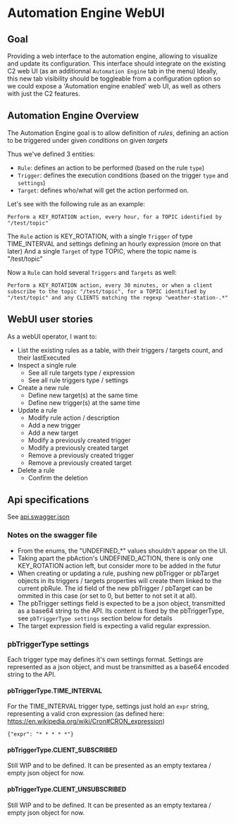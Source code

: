 # Automation Engine WebUI

## Goal

Providing a web interface to the automation engine, allowing to visualize and update its configuration.
This interface should integrate on the existing C2 web UI (as an additionnal `Automation Engine` tab in the menu)
Ideally, this new tab visibility should be toggleable from a configuration option so we could expose a 'Automation engine enabled' web UI, as well as others with just the C2 features.

## Automation Engine Overview

The Automation Engine goal is to allow definition of *rules*, defining an action to be triggered under given *conditions* on given *targets*

Thus we've defined 3 entities:
 - `Rule`: defines an action to be performed (based on the rule `type`)
 - `Trigger`: defines the execution conditions (based on the trigger `type` and `settings`)
 - `Target`: defines who/what will get the action performed on.

Let's see with the following rule as an example:
```
Perform a KEY_ROTATION action, every hour, for a TOPIC identified by "/test/topic"
```

The `Rule` action is KEY_ROTATION, with a single `Trigger` of type TIME_INTERVAL and settings defining an hourly expression (more on that later)
And a single `Target` of type TOPIC, where the topic name is "/test/topic"

Now a `Rule` can hold several `Triggers` and `Targets` as well:

```
Perform a KEY_ROTATION action, every 30 minutes, or when a client subscribe to the topic "/test/topic", for a TOPIC identified by "/test/topic" and any CLIENTS matching the regexp "weather-station-.*"
```

## WebUI user stories

As a webUI operator, I want to:
- List the existing rules as a table, with their triggers / targets count, and their lastExecuted
- Inspect a single rule
    - See all rule targets type / expression
    - See all rule triggers type / settings
- Create a new rule
    - Define new target(s) at the same time
    - Define new trigger(s) at the same time
- Update a rule
    - Modify rule action / description
    - Add a new trigger
    - Add a new target
    - Modify a previously created trigger
    - Modify a previously created target
    - Remove a previously created trigger
    - Remove a previously created target
- Delete a rule
    - Confirm the deletion

## Api specifications

See [api.swagger.json](./api.swagger.json)

### Notes on the swagger file

- From the enums, the "UNDEFINED_*" values shouldn't appear on the UI.
- Taking apart the pbAction's UNDEFINED_ACTION, there is only one KEY_ROTATION action left, but consider more to be added in the futur
- When creating or updating a rule, pushing new pbTrigger or pbTarget objects in its triggers / targets properties will create them linked to the current pbRule. The id field of the new pbTrigger / pbTarget can be ommited in this case (or set to 0, but better to not set it at all).
- The pbTrigger settings field is expected to be a json object, transmitted as a base64 string to the API. Its content is fixed by the pbTriggerType, see `pbTriggerType settings` section below for details
- The target expression field is expecting a valid regular expression.

### pbTriggerType settings

Each trigger type may defines it's own settings format.
Settings are represented as a json object, and must be transmitted as a base64 encoded string to the API.

#### pbTriggerType.TIME_INTERVAL

For the TIME_INTERVAL trigger type, settings just hold an `expr` string, representing a valid cron expression (as defined here: https://en.wikipedia.org/wiki/Cron#CRON_expression)

```
{"expr": "* * * * *"}
```

#### pbTriggerType.CLIENT_SUBSCRIBED

Still WIP and to be defined. It can be presented as an empty textarea / empty json object for now.

#### pbTriggerType.CLIENT_UNSUBSCRIBED

Still WIP and to be defined. It can be presented as an empty textarea / empty json object for now.
